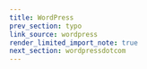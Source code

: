 ```yaml
---
title: WordPress
prev_section: typo
link_source: wordpress
render_limited_import_note: true
next_section: wordpressdotcom
---
```

